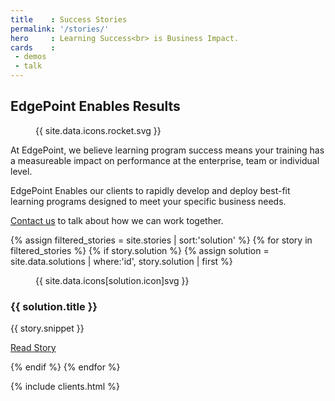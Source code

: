 ```yaml
---
title    : Success Stories
permalink: '/stories/'
hero     : Learning Success<br> is Business Impact.
cards    :
 - demos
 - talk
---
```

## EdgePoint Enables Results

<figure class="featuredIcon">{{ site.data.icons.rocket.svg }}</figure>

At EdgePoint, we believe learning program success means your training has a measureable impact on performance at the enterprise, team or individual level.

EdgePoint Enables our clients to rapidly develop and deploy best-fit learning programs designed to meet your specific business needs.

[Contact us](#) to talk about how we can work together.

<section id='solutions'>
  {% assign filtered_stories = site.stories | sort:'solution' %}
  {% for story in filtered_stories %}
    {% if story.solution %}
    {% assign solution = site.data.solutions | where:'id', story.solution | first %}
    <article class='solution'>
      <figure>{{ site.data.icons[solution.icon]svg }}</figure>
      <section>
        <h3>{{ solution.title }}</h3>
        <p>{{ story.snippet }}</p>
        <p><a href='{{ story.url }}' class='button'>Read Story</a></p>
      </section>
    </article>
    {% endif %}
  {% endfor %}
</section>

{% include clients.html %}
